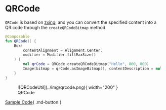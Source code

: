 # QRCode

`QRCode` is based on [zxing](https://github.com/zxing/zxing), and you can convert the specified content into a QR code through the `createQRCodeBitmap` method.

```kotlin
@Composable
fun QRCode() {
    Box(
        contentAlignment = Alignment.Center,
        modifier = Modifier.fillMaxSize()
    ) {
        val qrCode = QRCode.createQRCodeBitmap("Hello", 800, 800)
        Image(bitmap = qrCode.asImageBitmap(), contentDescription = null)
    }
}
```

<figure markdown>
  ![QRCodeUtil](../img/qrcode.png){ width="200" }
  <figcaption>QRCode</figcaption>
</figure>

[Sample Code](https://github.com/SakurajimaMaii/Android-Vast-Extension/blob/develop/app-compose/src/main/java/com/ave/vastgui/appcompose/example/graphics/QRCode.kt){ .md-button }

